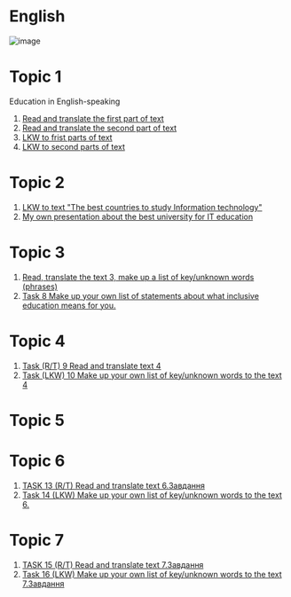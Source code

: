 # English

![image](https://user-images.githubusercontent.com/113579489/191612672-65b04513-7637-4c08-be7a-64c9e51cb070.png)

# Topic 1
Education in English-speaking

1. [Read and translate the first part of text](https://github.com/IllyaMarchevskyi/English_Education_System/blob/main/Read_and_translate_the_first_part.md)
2. [Read and translate the second part of text](https://github.com/IllyaMarchevskyi/English_Education_System/blob/main/Read_and_translate_the_second_part.md)
3. [LKW to frist parts of text](LKW_to_first_part.md)
4. [LKW to second parts of text](LKW_to_second_part.md)

# Topic 2

1. [LKW to text "The best countries to study Information technology"](w_t_2.md)
2. [My own presentation about the best university for IT education](text_2.md)

# Topic 3 

1. [Read, translate the text 3, make up a list of key/unknown words (phrases)](r_t_w_3.md)
2. [Task 8 Make up your own list of statements about what inclusive education means for you.]()

# Topic 4

1. [Task (R/T) 9 Read and translate text 4](r_t_4.md)
2. [Task (LKW) 10 Make up your own list of key/unknown words to the text 4](w_4.md)

# Topic 5

# Topic 6

1. [TASK 13 (R/T) Read and translate text 6.Завдання](r_t_6.md)
2. [Task 14 (LKW) Make up your own list of key/unknown words to the text 6.](w_6.md)

# Topic 7

1. [TASK 15 (R/T) Read and translate text 7.Завдання](r_t_7.md)
2. [Task 16 (LKW) Make up your own list of key/unknown words to the text 7.Завдання](w_7.md)

